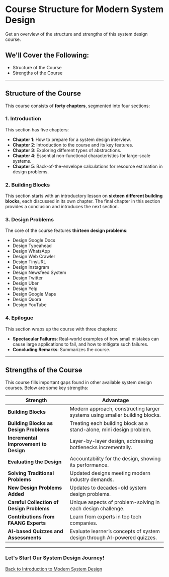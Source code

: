 # Course Structure for Modern System Design

Get an overview of the structure and strengths of this system design course.

## We'll Cover the Following:
- Structure of the Course
- Strengths of the Course

---

## Structure of the Course

This course consists of **forty chapters**, segmented into four sections:

### 1. **Introduction**
This section has five chapters:
- **Chapter 1**: How to prepare for a system design interview.
- **Chapter 2**: Introduction to the course and its key features.
- **Chapter 3**: Exploring different types of abstractions.
- **Chapter 4**: Essential non-functional characteristics for large-scale systems.
- **Chapter 5**: Back-of-the-envelope calculations for resource estimation in design problems.

### 2. **Building Blocks**
This section starts with an introductory lesson on **sixteen different building blocks**, each discussed in its own chapter. The final chapter in this section provides a conclusion and introduces the next section.

### 3. **Design Problems**
The core of the course features **thirteen design problems**:
- Design Google Docs
- Design Typeahead
- Design WhatsApp
- Design Web Crawler
- Design TinyURL
- Design Instagram
- Design Newsfeed System
- Design Twitter
- Design Uber
- Design Yelp
- Design Google Maps
- Design Quora
- Design YouTube

### 4. **Epilogue**
This section wraps up the course with three chapters:
- **Spectacular Failures**: Real-world examples of how small mistakes can cause large applications to fail, and how to mitigate such failures.
- **Concluding Remarks**: Summarizes the course.

---

## Strengths of the Course

This course fills important gaps found in other available system design courses. Below are some key strengths:

| **Strength**                           | **Advantage** |
|----------------------------------------|---------------|
| **Building Blocks**                    | Modern approach, constructing larger systems using smaller building blocks. |
| **Building Blocks as Design Problems** | Treating each building block as a stand-alone, mini design problem. |
| **Incremental Improvement to Design**  | Layer-by-layer design, addressing bottlenecks incrementally. |
| **Evaluating the Design**              | Accountability for the design, showing its performance. |
| **Solving Traditional Problems**       | Updated designs meeting modern industry demands. |
| **New Design Problems Added**          | Updates to decades-old system design problems. |
| **Careful Collection of Design Problems** | Unique aspects of problem-solving in each design challenge. |
| **Contributions from FAANG Experts**   | Learn from experts in top tech companies. |
| **AI-based Quizzes and Assessments**   | Evaluate learner’s concepts of system design through AI-powered quizzes. |

---

### Let's Start Our System Design Journey!

[Back to Introduction to Modern System Design](#)